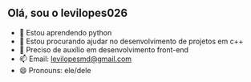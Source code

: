 ## Olá, sou o levilopes026
- 🌱 Estou aprendendo python 
- 👯 Estou procurando ajudar no desenvolvimento de projetos em c++ 
- 🤔 Preciso de auxílio em desenvolvimento front-end 
- 📫 Email: levilopesmd@gmail.com
- 😄 Pronouns: ele/dele

